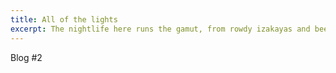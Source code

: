 ```yaml
---
title: All of the lights
excerpt: The nightlife here runs the gamut, from rowdy izakayas and beer bars, to red-light entertainment and the infamous Robot Restaurant.
---
```


Blog #2
